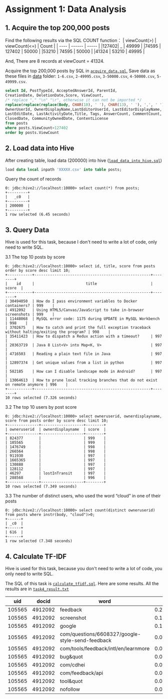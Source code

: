 # Assignment 1: Data Analysis
## 1. Acquire the top 200,000 posts
Find the following results via the SQL COUNT function：
| viewCount(>) | viewCount(<=) | Count |
| ---- | ------ | ----- |
|127402|   _    | 49999 |
|74595 | 127402 | 50000 |
|53210 | 74595  | 50000 |
|41324 | 53210  | 49995 |

And, There are 8 records at viewCount = 41324.

Acquire the top 200,000 posts by SQL in [`acquire_data.sql`.](./acquire_data.sql) 
Save data as these files in [data](./data) folder: `1-6.csv`, `2-49995.csv`, `3-50000.csv`, `4-50000.csv`, `5-49999.csv`.

``` SQL
select Id, PostTypeId, AcceptedAnswerId, ParentId,
CreationDate, DeletionDate,Score, ViewCount,
/* replace "," "\n" "\r", otherwise it can not be imported */
replace(replace(replace(Body, CHAR(10), ' '), CHAR(13), ' '), ',', ' ') as Body,
OwnerUserId, OwnerDisplayName,LastEditorUserId, LastEditorDisplayName,
LastEditDate, LastActivityDate,Title, Tags, AnswerCount, CommentCount, FavoriteCount,
ClosedDate, CommunityOwnedDate, ContentLicense
from posts
where posts.ViewCount>127402
order by posts.ViewCount
```

## 2. Load data into Hive

After creating table, load data (200000) into hive ([`load_data_into_hive.sql`](./load_data_into_hive.sql))
``` SQL
load data local inpath 'XXXXX.csv' into table posts;
```
Query the count of records
```shell
0: jdbc:hive2://localhost:10000> select count(*) from posts;
+---------+
|   _c0   |
+---------+
| 200000  |
+---------+
1 row selected (6.45 seconds)
```

## 3. Query Data
Hive is used for this task, because I don't need to write a lot of code, only need to write SQL.

3.1 The top 10 posts by score
```shell
0: jdbc:hive2://localhost:10000> select id, title, score from posts order by score desc limit 10;
+-----------+----------------------------------------------------+--------+
|    id     |                       title                        | score  |
+-----------+----------------------------------------------------+--------+
| 30494050  | How do I pass environment variables to Docker containers? | 999    |
| 4912092   | Using HTML5/Canvas/JavaScript to take in-browser screenshots | 999    |
| 11448068  | MySQL error code: 1175 during UPDATE in MySQL Workbench | 998    |
| 3702675   | How to catch and print the full exception traceback without halting/exiting the program? | 998    |
| 35411423  | How to dispatch a Redux action with a timeout?     | 997    |
| 20363719  | Java 8 List<V> into Map<K, V>                      | 997    |
| 4716503   | Reading a plain text file in Java                  | 997    |
| 12897374  | Get unique values from a list in python            | 997    |
| 582185    | How can I disable landscape mode in Android?       | 997    |
| 13064613  | How to prune local tracking branches that do not exist on remote anymore | 996    |
+-----------+----------------------------------------------------+--------+
10 rows selected (7.326 seconds)
```

3.2 The top 10 users by post score

```shell
0: jdbc:hive2://localhost:10000> select owneruserid, ownerdisplayname, score from posts order by score desc limit 10;
+--------------+-------------------+--------+
| owneruserid  | ownerdisplayname  | score  |
+--------------+-------------------+--------+
| 824377       |                   | 999    |
| 105565       |                   | 999    |
| 1476749      |                   | 998    |
| 266564       |                   | 998    |
| 911930       |                   | 997    |
| 1665365      |                   | 997    |
| 130888       |                   | 997    |
| 128112       |                   | 997    |
| 46297        | lostInTransit     | 997    |
| 288568       |                   | 996    |
+--------------+-------------------+--------+
10 rows selected (7.349 seconds)
```

3.3 The number of distinct users, who used the word “cloud” in one of their  posts 

```shell
0: jdbc:hive2://localhost:10000> select count(distinct owneruserid) from posts where instr(body, "cloud")>0;
+------+
| _c0  |
+------+
| 616  |
+------+
1 row selected (7.348 seconds)
```

## 4. Calculate TF-IDF
Hive is used for this task, because you don't need to write a lot of code, you only need to write SQL.

The SQL of this task is [`calculate_tfidf.sql`](./calculate_tfidf.sql). Here are some results.
All the results are in [`task4_result.txt`](./task4_result.txt)

|uid|docid|word|tfidf|
|---|-----|----|-----|
|105565|4912092|feedback|0.230443307312851|
|105565|4912092|screenshot|0.1582046055395491|
|105565|4912092|google|0.11908525145422795|
|105565|4912092|com/questions/6608327/google-style-send-feedback|0.07591602121605208|
|105565|4912092|com/tools/feedback/intl/en/learnmore|0.07591602121605208|
|105565|4912092|bug&quot|0.07591602121605208|
|105565|4912092|com/cdhei|0.07591602121605208|
|105565|4912092|com/feedback/api|0.07591602121605208|
|105565|4912092|tool&quot|0.07228915393352509|
|105565|4912092|nofollow|0.06878670065295439|

